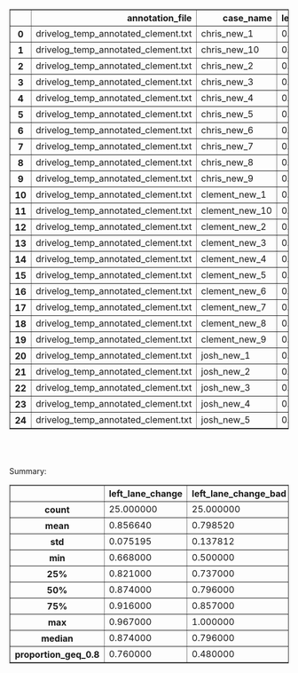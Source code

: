 <table border="1" class="dataframe">
  <thead>
    <tr style="text-align: right;">
      <th></th>
      <th>annotation_file</th>
      <th>case_name</th>
      <th>left_lane_change</th>
      <th>left_lane_change_bad</th>
      <th>left_lane_change_bad_precision</th>
      <th>left_lane_change_bad_recall</th>
      <th>left_lane_change_good</th>
      <th>left_lane_change_good_precision</th>
      <th>left_lane_change_good_recall</th>
      <th>left_lane_change_precision</th>
      <th>left_lane_change_recall</th>
      <th>left_turn</th>
      <th>left_turn_bad</th>
      <th>left_turn_bad_precision</th>
      <th>left_turn_bad_recall</th>
      <th>left_turn_good</th>
      <th>left_turn_good_precision</th>
      <th>left_turn_good_recall</th>
      <th>left_turn_precision</th>
      <th>left_turn_recall</th>
      <th>right_lane_change</th>
      <th>right_lane_change_bad</th>
      <th>right_lane_change_bad_precision</th>
      <th>right_lane_change_bad_recall</th>
      <th>right_lane_change_good</th>
      <th>right_lane_change_good_precision</th>
      <th>right_lane_change_good_recall</th>
      <th>right_lane_change_precision</th>
      <th>right_lane_change_recall</th>
      <th>right_turn</th>
      <th>right_turn_bad</th>
      <th>right_turn_bad_precision</th>
      <th>right_turn_bad_recall</th>
      <th>right_turn_good</th>
      <th>right_turn_good_precision</th>
      <th>right_turn_good_recall</th>
      <th>right_turn_precision</th>
      <th>right_turn_recall</th>
    </tr>
  </thead>
  <tbody>
    <tr>
      <th>0</th>
      <td>drivelog_temp_annotated_clement.txt</td>
      <td>chris_new_1</td>
      <td>0.874</td>
      <td>1.000</td>
      <td>0.0</td>
      <td>0.0</td>
      <td>0.874</td>
      <td>0.936</td>
      <td>0.554</td>
      <td>0.936</td>
      <td>0.554</td>
      <td>0.971</td>
      <td>0.981</td>
      <td>0.0</td>
      <td>0.0</td>
      <td>0.990</td>
      <td>1.000</td>
      <td>0.766</td>
      <td>0.632</td>
      <td>0.766</td>
      <td>0.759</td>
      <td>0.717</td>
      <td>0.0</td>
      <td>0.0</td>
      <td>0.859</td>
      <td>0.838</td>
      <td>0.388</td>
      <td>0.451</td>
      <td>0.833</td>
      <td>0.768</td>
      <td>0.768</td>
      <td>0.0</td>
      <td>0.0</td>
      <td>0.950</td>
      <td>0.613</td>
      <td>0.306</td>
      <td>0.160</td>
      <td>0.742</td>
    </tr>
    <tr>
      <th>1</th>
      <td>drivelog_temp_annotated_clement.txt</td>
      <td>chris_new_10</td>
      <td>0.767</td>
      <td>0.796</td>
      <td>0.0</td>
      <td>0.0</td>
      <td>0.767</td>
      <td>0.000</td>
      <td>0.000</td>
      <td>0.500</td>
      <td>0.439</td>
      <td>0.973</td>
      <td>1.000</td>
      <td>0.0</td>
      <td>0.0</td>
      <td>0.973</td>
      <td>1.000</td>
      <td>0.364</td>
      <td>1.000</td>
      <td>0.364</td>
      <td>0.958</td>
      <td>0.897</td>
      <td>0.0</td>
      <td>0.0</td>
      <td>0.879</td>
      <td>0.940</td>
      <td>0.583</td>
      <td>0.920</td>
      <td>0.925</td>
      <td>0.941</td>
      <td>0.974</td>
      <td>0.0</td>
      <td>0.0</td>
      <td>0.938</td>
      <td>0.295</td>
      <td>0.321</td>
      <td>0.389</td>
      <td>0.661</td>
    </tr>
    <tr>
      <th>2</th>
      <td>drivelog_temp_annotated_clement.txt</td>
      <td>chris_new_2</td>
      <td>0.896</td>
      <td>1.000</td>
      <td>0.0</td>
      <td>0.0</td>
      <td>0.896</td>
      <td>0.847</td>
      <td>0.732</td>
      <td>0.847</td>
      <td>0.732</td>
      <td>0.978</td>
      <td>1.000</td>
      <td>0.0</td>
      <td>0.0</td>
      <td>0.978</td>
      <td>0.583</td>
      <td>0.750</td>
      <td>0.583</td>
      <td>0.750</td>
      <td>0.935</td>
      <td>1.000</td>
      <td>0.0</td>
      <td>0.0</td>
      <td>0.935</td>
      <td>0.892</td>
      <td>0.862</td>
      <td>0.892</td>
      <td>0.862</td>
      <td>0.853</td>
      <td>0.877</td>
      <td>0.0</td>
      <td>0.0</td>
      <td>0.976</td>
      <td>0.806</td>
      <td>0.630</td>
      <td>0.184</td>
      <td>0.630</td>
    </tr>
    <tr>
      <th>3</th>
      <td>drivelog_temp_annotated_clement.txt</td>
      <td>chris_new_3</td>
      <td>0.880</td>
      <td>0.827</td>
      <td>0.0</td>
      <td>0.0</td>
      <td>0.869</td>
      <td>0.912</td>
      <td>0.522</td>
      <td>0.703</td>
      <td>0.893</td>
      <td>0.953</td>
      <td>0.963</td>
      <td>0.0</td>
      <td>0.0</td>
      <td>0.989</td>
      <td>1.000</td>
      <td>0.750</td>
      <td>0.470</td>
      <td>0.750</td>
      <td>0.920</td>
      <td>0.896</td>
      <td>0.0</td>
      <td>0.0</td>
      <td>0.860</td>
      <td>0.842</td>
      <td>0.357</td>
      <td>0.814</td>
      <td>0.773</td>
      <td>0.872</td>
      <td>0.893</td>
      <td>0.0</td>
      <td>0.0</td>
      <td>0.979</td>
      <td>1.000</td>
      <td>0.444</td>
      <td>0.134</td>
      <td>0.444</td>
    </tr>
    <tr>
      <th>4</th>
      <td>drivelog_temp_annotated_clement.txt</td>
      <td>chris_new_4</td>
      <td>0.827</td>
      <td>0.747</td>
      <td>0.0</td>
      <td>0.0</td>
      <td>0.858</td>
      <td>0.870</td>
      <td>0.406</td>
      <td>0.563</td>
      <td>0.918</td>
      <td>0.975</td>
      <td>1.000</td>
      <td>0.0</td>
      <td>0.0</td>
      <td>0.975</td>
      <td>1.000</td>
      <td>0.333</td>
      <td>1.000</td>
      <td>0.333</td>
      <td>0.918</td>
      <td>1.000</td>
      <td>0.0</td>
      <td>0.0</td>
      <td>0.918</td>
      <td>0.900</td>
      <td>0.802</td>
      <td>0.900</td>
      <td>0.802</td>
      <td>0.779</td>
      <td>0.804</td>
      <td>0.0</td>
      <td>0.0</td>
      <td>0.975</td>
      <td>0.754</td>
      <td>0.730</td>
      <td>0.146</td>
      <td>0.730</td>
    </tr>
    <tr>
      <th>5</th>
      <td>drivelog_temp_annotated_clement.txt</td>
      <td>chris_new_5</td>
      <td>0.859</td>
      <td>0.818</td>
      <td>0.0</td>
      <td>0.0</td>
      <td>0.879</td>
      <td>0.917</td>
      <td>0.543</td>
      <td>0.653</td>
      <td>0.882</td>
      <td>0.928</td>
      <td>0.937</td>
      <td>0.0</td>
      <td>0.0</td>
      <td>0.990</td>
      <td>1.000</td>
      <td>0.767</td>
      <td>0.336</td>
      <td>0.767</td>
      <td>0.934</td>
      <td>0.943</td>
      <td>0.0</td>
      <td>0.0</td>
      <td>0.895</td>
      <td>0.854</td>
      <td>0.484</td>
      <td>0.850</td>
      <td>0.760</td>
      <td>0.795</td>
      <td>0.812</td>
      <td>0.0</td>
      <td>0.0</td>
      <td>0.940</td>
      <td>0.367</td>
      <td>0.310</td>
      <td>0.160</td>
      <td>0.746</td>
    </tr>
    <tr>
      <th>6</th>
      <td>drivelog_temp_annotated_clement.txt</td>
      <td>chris_new_6</td>
      <td>0.857</td>
      <td>1.000</td>
      <td>0.0</td>
      <td>0.0</td>
      <td>0.857</td>
      <td>0.858</td>
      <td>0.438</td>
      <td>0.858</td>
      <td>0.438</td>
      <td>0.994</td>
      <td>1.000</td>
      <td>0.0</td>
      <td>0.0</td>
      <td>0.994</td>
      <td>1.000</td>
      <td>0.851</td>
      <td>1.000</td>
      <td>0.851</td>
      <td>0.872</td>
      <td>0.794</td>
      <td>0.0</td>
      <td>0.0</td>
      <td>0.828</td>
      <td>0.813</td>
      <td>0.339</td>
      <td>0.674</td>
      <td>0.875</td>
      <td>0.854</td>
      <td>0.885</td>
      <td>0.0</td>
      <td>0.0</td>
      <td>0.969</td>
      <td>0.674</td>
      <td>0.592</td>
      <td>0.171</td>
      <td>0.592</td>
    </tr>
    <tr>
      <th>7</th>
      <td>drivelog_temp_annotated_clement.txt</td>
      <td>chris_new_7</td>
      <td>0.897</td>
      <td>1.000</td>
      <td>0.0</td>
      <td>0.0</td>
      <td>0.897</td>
      <td>0.910</td>
      <td>0.774</td>
      <td>0.910</td>
      <td>0.774</td>
      <td>0.978</td>
      <td>1.000</td>
      <td>0.0</td>
      <td>0.0</td>
      <td>0.978</td>
      <td>0.818</td>
      <td>0.667</td>
      <td>0.818</td>
      <td>0.667</td>
      <td>0.934</td>
      <td>1.000</td>
      <td>0.0</td>
      <td>0.0</td>
      <td>0.934</td>
      <td>0.886</td>
      <td>0.872</td>
      <td>0.886</td>
      <td>0.872</td>
      <td>0.903</td>
      <td>0.923</td>
      <td>0.0</td>
      <td>0.0</td>
      <td>0.979</td>
      <td>0.758</td>
      <td>0.839</td>
      <td>0.311</td>
      <td>0.839</td>
    </tr>
    <tr>
      <th>8</th>
      <td>drivelog_temp_annotated_clement.txt</td>
      <td>chris_new_8</td>
      <td>0.929</td>
      <td>0.867</td>
      <td>0.0</td>
      <td>0.0</td>
      <td>0.854</td>
      <td>0.872</td>
      <td>0.445</td>
      <td>0.825</td>
      <td>0.886</td>
      <td>0.975</td>
      <td>0.988</td>
      <td>0.0</td>
      <td>0.0</td>
      <td>0.963</td>
      <td>0.634</td>
      <td>0.531</td>
      <td>0.717</td>
      <td>0.776</td>
      <td>0.819</td>
      <td>1.000</td>
      <td>0.0</td>
      <td>0.0</td>
      <td>0.819</td>
      <td>0.869</td>
      <td>0.348</td>
      <td>0.869</td>
      <td>0.348</td>
      <td>0.792</td>
      <td>0.819</td>
      <td>0.0</td>
      <td>0.0</td>
      <td>0.973</td>
      <td>0.706</td>
      <td>0.735</td>
      <td>0.151</td>
      <td>0.735</td>
    </tr>
    <tr>
      <th>9</th>
      <td>drivelog_temp_annotated_clement.txt</td>
      <td>chris_new_9</td>
      <td>0.919</td>
      <td>0.694</td>
      <td>0.0</td>
      <td>0.0</td>
      <td>0.713</td>
      <td>0.000</td>
      <td>0.000</td>
      <td>0.837</td>
      <td>0.891</td>
      <td>0.936</td>
      <td>1.000</td>
      <td>0.0</td>
      <td>0.0</td>
      <td>0.936</td>
      <td>0.000</td>
      <td>0.000</td>
      <td>0.000</td>
      <td>0.000</td>
      <td>0.913</td>
      <td>0.864</td>
      <td>0.0</td>
      <td>0.0</td>
      <td>0.844</td>
      <td>0.893</td>
      <td>0.447</td>
      <td>0.821</td>
      <td>0.845</td>
      <td>0.904</td>
      <td>0.971</td>
      <td>0.0</td>
      <td>0.0</td>
      <td>0.933</td>
      <td>0.308</td>
      <td>0.308</td>
      <td>0.194</td>
      <td>0.308</td>
    </tr>
    <tr>
      <th>10</th>
      <td>drivelog_temp_annotated_clement.txt</td>
      <td>clement_new_1</td>
      <td>0.668</td>
      <td>0.604</td>
      <td>0.0</td>
      <td>0.0</td>
      <td>0.649</td>
      <td>0.000</td>
      <td>0.000</td>
      <td>0.524</td>
      <td>0.592</td>
      <td>0.970</td>
      <td>0.948</td>
      <td>0.0</td>
      <td>0.0</td>
      <td>0.973</td>
      <td>0.000</td>
      <td>0.000</td>
      <td>0.471</td>
      <td>0.892</td>
      <td>0.963</td>
      <td>1.000</td>
      <td>0.0</td>
      <td>0.0</td>
      <td>0.963</td>
      <td>0.899</td>
      <td>0.792</td>
      <td>0.899</td>
      <td>0.792</td>
      <td>0.991</td>
      <td>1.000</td>
      <td>0.0</td>
      <td>0.0</td>
      <td>0.991</td>
      <td>1.000</td>
      <td>0.782</td>
      <td>1.000</td>
      <td>0.782</td>
    </tr>
    <tr>
      <th>11</th>
      <td>drivelog_temp_annotated_clement.txt</td>
      <td>clement_new_10</td>
      <td>0.795</td>
      <td>0.585</td>
      <td>0.0</td>
      <td>0.0</td>
      <td>0.752</td>
      <td>0.000</td>
      <td>0.000</td>
      <td>0.551</td>
      <td>0.923</td>
      <td>0.989</td>
      <td>0.951</td>
      <td>0.0</td>
      <td>0.0</td>
      <td>0.940</td>
      <td>0.000</td>
      <td>0.000</td>
      <td>1.000</td>
      <td>0.819</td>
      <td>0.950</td>
      <td>0.890</td>
      <td>0.0</td>
      <td>0.0</td>
      <td>0.873</td>
      <td>0.852</td>
      <td>0.402</td>
      <td>0.851</td>
      <td>0.895</td>
      <td>0.983</td>
      <td>0.983</td>
      <td>0.0</td>
      <td>0.0</td>
      <td>0.966</td>
      <td>1.000</td>
      <td>0.328</td>
      <td>1.000</td>
      <td>0.672</td>
    </tr>
    <tr>
      <th>12</th>
      <td>drivelog_temp_annotated_clement.txt</td>
      <td>clement_new_2</td>
      <td>0.833</td>
      <td>0.783</td>
      <td>0.0</td>
      <td>0.0</td>
      <td>0.785</td>
      <td>0.927</td>
      <td>0.378</td>
      <td>0.731</td>
      <td>0.780</td>
      <td>0.985</td>
      <td>0.982</td>
      <td>0.0</td>
      <td>0.0</td>
      <td>0.967</td>
      <td>1.000</td>
      <td>0.349</td>
      <td>1.000</td>
      <td>0.698</td>
      <td>0.905</td>
      <td>0.895</td>
      <td>0.0</td>
      <td>0.0</td>
      <td>0.824</td>
      <td>0.902</td>
      <td>0.372</td>
      <td>0.893</td>
      <td>0.724</td>
      <td>0.947</td>
      <td>1.000</td>
      <td>0.0</td>
      <td>0.0</td>
      <td>0.947</td>
      <td>0.533</td>
      <td>0.121</td>
      <td>0.533</td>
      <td>0.121</td>
    </tr>
    <tr>
      <th>13</th>
      <td>drivelog_temp_annotated_clement.txt</td>
      <td>clement_new_3</td>
      <td>0.757</td>
      <td>0.500</td>
      <td>0.0</td>
      <td>0.0</td>
      <td>0.695</td>
      <td>0.000</td>
      <td>0.000</td>
      <td>0.561</td>
      <td>0.921</td>
      <td>0.991</td>
      <td>0.962</td>
      <td>0.0</td>
      <td>0.0</td>
      <td>0.953</td>
      <td>0.000</td>
      <td>0.000</td>
      <td>1.000</td>
      <td>0.800</td>
      <td>0.875</td>
      <td>0.797</td>
      <td>0.0</td>
      <td>0.0</td>
      <td>0.815</td>
      <td>0.871</td>
      <td>0.384</td>
      <td>0.731</td>
      <td>0.862</td>
      <td>0.982</td>
      <td>1.000</td>
      <td>0.0</td>
      <td>0.0</td>
      <td>0.982</td>
      <td>1.000</td>
      <td>0.677</td>
      <td>1.000</td>
      <td>0.677</td>
    </tr>
    <tr>
      <th>14</th>
      <td>drivelog_temp_annotated_clement.txt</td>
      <td>clement_new_4</td>
      <td>0.881</td>
      <td>0.812</td>
      <td>0.0</td>
      <td>0.0</td>
      <td>0.770</td>
      <td>0.729</td>
      <td>0.457</td>
      <td>0.760</td>
      <td>0.920</td>
      <td>0.991</td>
      <td>0.980</td>
      <td>0.0</td>
      <td>0.0</td>
      <td>0.970</td>
      <td>1.000</td>
      <td>0.407</td>
      <td>1.000</td>
      <td>0.815</td>
      <td>0.919</td>
      <td>0.882</td>
      <td>0.0</td>
      <td>0.0</td>
      <td>0.823</td>
      <td>0.817</td>
      <td>0.579</td>
      <td>0.847</td>
      <td>0.911</td>
      <td>0.973</td>
      <td>1.000</td>
      <td>0.0</td>
      <td>0.0</td>
      <td>0.973</td>
      <td>1.000</td>
      <td>0.370</td>
      <td>1.000</td>
      <td>0.370</td>
    </tr>
    <tr>
      <th>15</th>
      <td>drivelog_temp_annotated_clement.txt</td>
      <td>clement_new_5</td>
      <td>0.916</td>
      <td>0.737</td>
      <td>0.0</td>
      <td>0.0</td>
      <td>0.720</td>
      <td>0.914</td>
      <td>0.332</td>
      <td>0.888</td>
      <td>0.905</td>
      <td>0.979</td>
      <td>0.961</td>
      <td>0.0</td>
      <td>0.0</td>
      <td>0.940</td>
      <td>1.000</td>
      <td>0.209</td>
      <td>1.000</td>
      <td>0.725</td>
      <td>0.873</td>
      <td>0.694</td>
      <td>0.0</td>
      <td>0.0</td>
      <td>0.776</td>
      <td>0.000</td>
      <td>0.000</td>
      <td>0.658</td>
      <td>0.900</td>
      <td>0.962</td>
      <td>0.988</td>
      <td>0.0</td>
      <td>0.0</td>
      <td>0.974</td>
      <td>0.714</td>
      <td>0.375</td>
      <td>0.417</td>
      <td>0.375</td>
    </tr>
    <tr>
      <th>16</th>
      <td>drivelog_temp_annotated_clement.txt</td>
      <td>clement_new_6</td>
      <td>0.946</td>
      <td>0.855</td>
      <td>0.0</td>
      <td>0.0</td>
      <td>0.829</td>
      <td>0.867</td>
      <td>0.497</td>
      <td>0.884</td>
      <td>0.940</td>
      <td>0.993</td>
      <td>0.979</td>
      <td>0.0</td>
      <td>0.0</td>
      <td>0.971</td>
      <td>1.000</td>
      <td>0.426</td>
      <td>1.000</td>
      <td>0.852</td>
      <td>0.910</td>
      <td>0.852</td>
      <td>0.0</td>
      <td>0.0</td>
      <td>0.811</td>
      <td>0.819</td>
      <td>0.535</td>
      <td>0.826</td>
      <td>0.916</td>
      <td>0.981</td>
      <td>0.975</td>
      <td>0.0</td>
      <td>0.0</td>
      <td>0.956</td>
      <td>0.800</td>
      <td>0.323</td>
      <td>0.904</td>
      <td>0.758</td>
    </tr>
    <tr>
      <th>17</th>
      <td>drivelog_temp_annotated_clement.txt</td>
      <td>clement_new_7</td>
      <td>0.740</td>
      <td>0.740</td>
      <td>0.0</td>
      <td>0.0</td>
      <td>0.688</td>
      <td>0.000</td>
      <td>0.000</td>
      <td>0.600</td>
      <td>0.500</td>
      <td>0.973</td>
      <td>1.000</td>
      <td>0.0</td>
      <td>0.0</td>
      <td>0.973</td>
      <td>1.000</td>
      <td>0.488</td>
      <td>1.000</td>
      <td>0.488</td>
      <td>0.840</td>
      <td>0.821</td>
      <td>0.0</td>
      <td>0.0</td>
      <td>0.823</td>
      <td>0.732</td>
      <td>0.454</td>
      <td>0.633</td>
      <td>0.849</td>
      <td>0.976</td>
      <td>1.000</td>
      <td>0.0</td>
      <td>0.0</td>
      <td>0.976</td>
      <td>1.000</td>
      <td>0.615</td>
      <td>1.000</td>
      <td>0.615</td>
    </tr>
    <tr>
      <th>18</th>
      <td>drivelog_temp_annotated_clement.txt</td>
      <td>clement_new_8</td>
      <td>0.871</td>
      <td>0.786</td>
      <td>0.0</td>
      <td>0.0</td>
      <td>0.821</td>
      <td>0.892</td>
      <td>0.456</td>
      <td>0.732</td>
      <td>0.899</td>
      <td>0.988</td>
      <td>1.000</td>
      <td>0.0</td>
      <td>0.0</td>
      <td>0.988</td>
      <td>1.000</td>
      <td>0.786</td>
      <td>1.000</td>
      <td>0.786</td>
      <td>0.953</td>
      <td>0.766</td>
      <td>0.0</td>
      <td>0.0</td>
      <td>0.778</td>
      <td>0.000</td>
      <td>0.000</td>
      <td>0.875</td>
      <td>0.921</td>
      <td>0.951</td>
      <td>0.997</td>
      <td>0.0</td>
      <td>0.0</td>
      <td>0.948</td>
      <td>0.000</td>
      <td>0.000</td>
      <td>1.000</td>
      <td>0.057</td>
    </tr>
    <tr>
      <th>19</th>
      <td>drivelog_temp_annotated_clement.txt</td>
      <td>clement_new_9</td>
      <td>0.919</td>
      <td>0.622</td>
      <td>0.0</td>
      <td>0.0</td>
      <td>0.655</td>
      <td>0.000</td>
      <td>0.000</td>
      <td>0.850</td>
      <td>0.931</td>
      <td>0.978</td>
      <td>0.952</td>
      <td>0.0</td>
      <td>0.0</td>
      <td>0.930</td>
      <td>0.000</td>
      <td>0.000</td>
      <td>1.000</td>
      <td>0.686</td>
      <td>0.938</td>
      <td>0.885</td>
      <td>0.0</td>
      <td>0.0</td>
      <td>0.855</td>
      <td>0.919</td>
      <td>0.527</td>
      <td>0.895</td>
      <td>0.883</td>
      <td>0.976</td>
      <td>0.981</td>
      <td>0.0</td>
      <td>0.0</td>
      <td>0.957</td>
      <td>1.000</td>
      <td>0.295</td>
      <td>1.000</td>
      <td>0.607</td>
    </tr>
    <tr>
      <th>20</th>
      <td>drivelog_temp_annotated_clement.txt</td>
      <td>josh_new_1</td>
      <td>0.879</td>
      <td>0.789</td>
      <td>0.0</td>
      <td>0.0</td>
      <td>0.695</td>
      <td>0.000</td>
      <td>0.000</td>
      <td>0.937</td>
      <td>0.647</td>
      <td>0.989</td>
      <td>0.960</td>
      <td>0.0</td>
      <td>0.0</td>
      <td>0.949</td>
      <td>1.000</td>
      <td>0.215</td>
      <td>1.000</td>
      <td>0.828</td>
      <td>0.851</td>
      <td>0.875</td>
      <td>0.0</td>
      <td>0.0</td>
      <td>0.826</td>
      <td>0.798</td>
      <td>0.385</td>
      <td>0.697</td>
      <td>0.693</td>
      <td>0.988</td>
      <td>0.980</td>
      <td>0.0</td>
      <td>0.0</td>
      <td>0.968</td>
      <td>0.786</td>
      <td>0.355</td>
      <td>0.895</td>
      <td>0.823</td>
    </tr>
    <tr>
      <th>21</th>
      <td>drivelog_temp_annotated_clement.txt</td>
      <td>josh_new_2</td>
      <td>0.821</td>
      <td>0.855</td>
      <td>0.0</td>
      <td>0.0</td>
      <td>0.697</td>
      <td>0.000</td>
      <td>0.000</td>
      <td>0.928</td>
      <td>0.444</td>
      <td>0.992</td>
      <td>0.952</td>
      <td>0.0</td>
      <td>0.0</td>
      <td>0.944</td>
      <td>0.000</td>
      <td>0.000</td>
      <td>1.000</td>
      <td>0.855</td>
      <td>0.827</td>
      <td>1.000</td>
      <td>0.0</td>
      <td>0.0</td>
      <td>0.827</td>
      <td>0.866</td>
      <td>0.308</td>
      <td>0.866</td>
      <td>0.308</td>
      <td>0.961</td>
      <td>0.989</td>
      <td>0.0</td>
      <td>0.0</td>
      <td>0.972</td>
      <td>1.000</td>
      <td>0.356</td>
      <td>0.583</td>
      <td>0.356</td>
    </tr>
    <tr>
      <th>22</th>
      <td>drivelog_temp_annotated_clement.txt</td>
      <td>josh_new_3</td>
      <td>0.959</td>
      <td>0.689</td>
      <td>0.0</td>
      <td>0.0</td>
      <td>0.693</td>
      <td>0.000</td>
      <td>0.000</td>
      <td>0.928</td>
      <td>0.941</td>
      <td>0.993</td>
      <td>0.958</td>
      <td>0.0</td>
      <td>0.0</td>
      <td>0.951</td>
      <td>1.000</td>
      <td>0.299</td>
      <td>1.000</td>
      <td>0.897</td>
      <td>0.889</td>
      <td>1.000</td>
      <td>0.0</td>
      <td>0.0</td>
      <td>0.889</td>
      <td>0.943</td>
      <td>0.606</td>
      <td>0.943</td>
      <td>0.606</td>
      <td>0.992</td>
      <td>1.000</td>
      <td>0.0</td>
      <td>0.0</td>
      <td>0.992</td>
      <td>1.000</td>
      <td>0.828</td>
      <td>1.000</td>
      <td>0.828</td>
    </tr>
    <tr>
      <th>23</th>
      <td>drivelog_temp_annotated_clement.txt</td>
      <td>josh_new_4</td>
      <td>0.759</td>
      <td>0.857</td>
      <td>0.0</td>
      <td>0.0</td>
      <td>0.655</td>
      <td>0.000</td>
      <td>0.000</td>
      <td>0.866</td>
      <td>0.358</td>
      <td>0.982</td>
      <td>0.964</td>
      <td>0.0</td>
      <td>0.0</td>
      <td>0.945</td>
      <td>1.000</td>
      <td>0.278</td>
      <td>1.000</td>
      <td>0.759</td>
      <td>0.961</td>
      <td>0.831</td>
      <td>0.0</td>
      <td>0.0</td>
      <td>0.821</td>
      <td>0.874</td>
      <td>0.394</td>
      <td>0.898</td>
      <td>0.965</td>
      <td>0.984</td>
      <td>0.961</td>
      <td>0.0</td>
      <td>0.0</td>
      <td>0.946</td>
      <td>1.000</td>
      <td>0.300</td>
      <td>0.985</td>
      <td>0.800</td>
    </tr>
    <tr>
      <th>24</th>
      <td>drivelog_temp_annotated_clement.txt</td>
      <td>josh_new_5</td>
      <td>0.967</td>
      <td>1.000</td>
      <td>0.0</td>
      <td>0.0</td>
      <td>0.967</td>
      <td>0.928</td>
      <td>0.956</td>
      <td>0.928</td>
      <td>0.956</td>
      <td>0.992</td>
      <td>1.000</td>
      <td>0.0</td>
      <td>0.0</td>
      <td>0.992</td>
      <td>1.000</td>
      <td>0.836</td>
      <td>1.000</td>
      <td>0.836</td>
      <td>0.934</td>
      <td>1.000</td>
      <td>0.0</td>
      <td>0.0</td>
      <td>0.934</td>
      <td>0.892</td>
      <td>0.868</td>
      <td>0.892</td>
      <td>0.868</td>
      <td>0.974</td>
      <td>0.991</td>
      <td>0.0</td>
      <td>0.0</td>
      <td>0.983</td>
      <td>0.896</td>
      <td>0.822</td>
      <td>0.769</td>
      <td>0.822</td>
    </tr>
  </tbody>
</table><br/>
<br/>
<br/>Summary:<table border="1" class="dataframe">
  <thead>
    <tr style="text-align: right;">
      <th></th>
      <th>left_lane_change</th>
      <th>left_lane_change_bad</th>
      <th>left_lane_change_bad_precision</th>
      <th>left_lane_change_bad_recall</th>
      <th>left_lane_change_good</th>
      <th>left_lane_change_good_precision</th>
      <th>left_lane_change_good_recall</th>
      <th>left_lane_change_precision</th>
      <th>left_lane_change_recall</th>
      <th>left_turn</th>
      <th>left_turn_bad</th>
      <th>left_turn_bad_precision</th>
      <th>left_turn_bad_recall</th>
      <th>left_turn_good</th>
      <th>left_turn_good_precision</th>
      <th>left_turn_good_recall</th>
      <th>left_turn_precision</th>
      <th>left_turn_recall</th>
      <th>right_lane_change</th>
      <th>right_lane_change_bad</th>
      <th>right_lane_change_bad_precision</th>
      <th>right_lane_change_bad_recall</th>
      <th>right_lane_change_good</th>
      <th>right_lane_change_good_precision</th>
      <th>right_lane_change_good_recall</th>
      <th>right_lane_change_precision</th>
      <th>right_lane_change_recall</th>
      <th>right_turn</th>
      <th>right_turn_bad</th>
      <th>right_turn_bad_precision</th>
      <th>right_turn_bad_recall</th>
      <th>right_turn_good</th>
      <th>right_turn_good_precision</th>
      <th>right_turn_good_recall</th>
      <th>right_turn_precision</th>
      <th>right_turn_recall</th>
    </tr>
  </thead>
  <tbody>
    <tr>
      <th>count</th>
      <td>25.000000</td>
      <td>25.000000</td>
      <td>25.0</td>
      <td>25.0</td>
      <td>25.000000</td>
      <td>25.000000</td>
      <td>25.000000</td>
      <td>25.00000</td>
      <td>25.000000</td>
      <td>25.000000</td>
      <td>25.00000</td>
      <td>25.0</td>
      <td>25.0</td>
      <td>25.000000</td>
      <td>25.0000</td>
      <td>25.000000</td>
      <td>25.000000</td>
      <td>25.000000</td>
      <td>25.000000</td>
      <td>25.00000</td>
      <td>25.0</td>
      <td>25.0</td>
      <td>25.000000</td>
      <td>25.000000</td>
      <td>25.000000</td>
      <td>25.000000</td>
      <td>25.000000</td>
      <td>25.000000</td>
      <td>25.000000</td>
      <td>25.0</td>
      <td>25.0</td>
      <td>25.000000</td>
      <td>25.000000</td>
      <td>25.000000</td>
      <td>25.000000</td>
      <td>25.000000</td>
    </tr>
    <tr>
      <th>mean</th>
      <td>0.856640</td>
      <td>0.798520</td>
      <td>0.0</td>
      <td>0.0</td>
      <td>0.781400</td>
      <td>0.495160</td>
      <td>0.299600</td>
      <td>0.77200</td>
      <td>0.762560</td>
      <td>0.977840</td>
      <td>0.97672</td>
      <td>0.0</td>
      <td>0.0</td>
      <td>0.966080</td>
      <td>0.7214</td>
      <td>0.402880</td>
      <td>0.841080</td>
      <td>0.710400</td>
      <td>0.902000</td>
      <td>0.89196</td>
      <td>0.0</td>
      <td>0.0</td>
      <td>0.856360</td>
      <td>0.796440</td>
      <td>0.483520</td>
      <td>0.819240</td>
      <td>0.799520</td>
      <td>0.923280</td>
      <td>0.942840</td>
      <td>0.0</td>
      <td>0.0</td>
      <td>0.965720</td>
      <td>0.760400</td>
      <td>0.470480</td>
      <td>0.603440</td>
      <td>0.603600</td>
    </tr>
    <tr>
      <th>std</th>
      <td>0.075195</td>
      <td>0.137812</td>
      <td>0.0</td>
      <td>0.0</td>
      <td>0.092454</td>
      <td>0.449667</td>
      <td>0.299353</td>
      <td>0.14883</td>
      <td>0.200235</td>
      <td>0.016972</td>
      <td>0.02121</td>
      <td>0.0</td>
      <td>0.0</td>
      <td>0.019736</td>
      <td>0.4282</td>
      <td>0.303934</td>
      <td>0.273311</td>
      <td>0.207174</td>
      <td>0.051563</td>
      <td>0.09396</td>
      <td>0.0</td>
      <td>0.0</td>
      <td>0.050748</td>
      <td>0.244181</td>
      <td>0.231734</td>
      <td>0.115734</td>
      <td>0.163483</td>
      <td>0.074853</td>
      <td>0.073446</td>
      <td>0.0</td>
      <td>0.0</td>
      <td>0.016764</td>
      <td>0.276667</td>
      <td>0.234397</td>
      <td>0.372841</td>
      <td>0.223188</td>
    </tr>
    <tr>
      <th>min</th>
      <td>0.668000</td>
      <td>0.500000</td>
      <td>0.0</td>
      <td>0.0</td>
      <td>0.649000</td>
      <td>0.000000</td>
      <td>0.000000</td>
      <td>0.50000</td>
      <td>0.358000</td>
      <td>0.928000</td>
      <td>0.93700</td>
      <td>0.0</td>
      <td>0.0</td>
      <td>0.930000</td>
      <td>0.0000</td>
      <td>0.000000</td>
      <td>0.000000</td>
      <td>0.000000</td>
      <td>0.759000</td>
      <td>0.69400</td>
      <td>0.0</td>
      <td>0.0</td>
      <td>0.776000</td>
      <td>0.000000</td>
      <td>0.000000</td>
      <td>0.451000</td>
      <td>0.308000</td>
      <td>0.768000</td>
      <td>0.768000</td>
      <td>0.0</td>
      <td>0.0</td>
      <td>0.933000</td>
      <td>0.000000</td>
      <td>0.000000</td>
      <td>0.134000</td>
      <td>0.057000</td>
    </tr>
    <tr>
      <th>25%</th>
      <td>0.821000</td>
      <td>0.737000</td>
      <td>0.0</td>
      <td>0.0</td>
      <td>0.695000</td>
      <td>0.000000</td>
      <td>0.000000</td>
      <td>0.65300</td>
      <td>0.592000</td>
      <td>0.973000</td>
      <td>0.96000</td>
      <td>0.0</td>
      <td>0.0</td>
      <td>0.949000</td>
      <td>0.5830</td>
      <td>0.209000</td>
      <td>0.717000</td>
      <td>0.698000</td>
      <td>0.873000</td>
      <td>0.83100</td>
      <td>0.0</td>
      <td>0.0</td>
      <td>0.823000</td>
      <td>0.819000</td>
      <td>0.372000</td>
      <td>0.814000</td>
      <td>0.773000</td>
      <td>0.872000</td>
      <td>0.893000</td>
      <td>0.0</td>
      <td>0.0</td>
      <td>0.950000</td>
      <td>0.674000</td>
      <td>0.310000</td>
      <td>0.184000</td>
      <td>0.444000</td>
    </tr>
    <tr>
      <th>50%</th>
      <td>0.874000</td>
      <td>0.796000</td>
      <td>0.0</td>
      <td>0.0</td>
      <td>0.770000</td>
      <td>0.847000</td>
      <td>0.378000</td>
      <td>0.83700</td>
      <td>0.886000</td>
      <td>0.979000</td>
      <td>0.98000</td>
      <td>0.0</td>
      <td>0.0</td>
      <td>0.971000</td>
      <td>1.0000</td>
      <td>0.364000</td>
      <td>1.000000</td>
      <td>0.767000</td>
      <td>0.918000</td>
      <td>0.89000</td>
      <td>0.0</td>
      <td>0.0</td>
      <td>0.844000</td>
      <td>0.869000</td>
      <td>0.447000</td>
      <td>0.866000</td>
      <td>0.862000</td>
      <td>0.961000</td>
      <td>0.980000</td>
      <td>0.0</td>
      <td>0.0</td>
      <td>0.972000</td>
      <td>0.800000</td>
      <td>0.370000</td>
      <td>0.583000</td>
      <td>0.672000</td>
    </tr>
    <tr>
      <th>75%</th>
      <td>0.916000</td>
      <td>0.857000</td>
      <td>0.0</td>
      <td>0.0</td>
      <td>0.858000</td>
      <td>0.910000</td>
      <td>0.497000</td>
      <td>0.88800</td>
      <td>0.920000</td>
      <td>0.991000</td>
      <td>1.00000</td>
      <td>0.0</td>
      <td>0.0</td>
      <td>0.978000</td>
      <td>1.0000</td>
      <td>0.750000</td>
      <td>1.000000</td>
      <td>0.828000</td>
      <td>0.935000</td>
      <td>1.00000</td>
      <td>0.0</td>
      <td>0.0</td>
      <td>0.889000</td>
      <td>0.893000</td>
      <td>0.583000</td>
      <td>0.893000</td>
      <td>0.895000</td>
      <td>0.981000</td>
      <td>0.997000</td>
      <td>0.0</td>
      <td>0.0</td>
      <td>0.976000</td>
      <td>1.000000</td>
      <td>0.677000</td>
      <td>1.000000</td>
      <td>0.758000</td>
    </tr>
    <tr>
      <th>max</th>
      <td>0.967000</td>
      <td>1.000000</td>
      <td>0.0</td>
      <td>0.0</td>
      <td>0.967000</td>
      <td>0.936000</td>
      <td>0.956000</td>
      <td>0.93700</td>
      <td>0.956000</td>
      <td>0.994000</td>
      <td>1.00000</td>
      <td>0.0</td>
      <td>0.0</td>
      <td>0.994000</td>
      <td>1.0000</td>
      <td>0.851000</td>
      <td>1.000000</td>
      <td>0.897000</td>
      <td>0.963000</td>
      <td>1.00000</td>
      <td>0.0</td>
      <td>0.0</td>
      <td>0.963000</td>
      <td>0.943000</td>
      <td>0.872000</td>
      <td>0.943000</td>
      <td>0.965000</td>
      <td>0.992000</td>
      <td>1.000000</td>
      <td>0.0</td>
      <td>0.0</td>
      <td>0.992000</td>
      <td>1.000000</td>
      <td>0.839000</td>
      <td>1.000000</td>
      <td>0.839000</td>
    </tr>
    <tr>
      <th>median</th>
      <td>0.874000</td>
      <td>0.796000</td>
      <td>0.0</td>
      <td>0.0</td>
      <td>0.770000</td>
      <td>0.847000</td>
      <td>0.378000</td>
      <td>0.83700</td>
      <td>0.886000</td>
      <td>0.979000</td>
      <td>0.98000</td>
      <td>0.0</td>
      <td>0.0</td>
      <td>0.971000</td>
      <td>1.0000</td>
      <td>0.364000</td>
      <td>1.000000</td>
      <td>0.767000</td>
      <td>0.918000</td>
      <td>0.89000</td>
      <td>0.0</td>
      <td>0.0</td>
      <td>0.844000</td>
      <td>0.869000</td>
      <td>0.447000</td>
      <td>0.866000</td>
      <td>0.862000</td>
      <td>0.961000</td>
      <td>0.980000</td>
      <td>0.0</td>
      <td>0.0</td>
      <td>0.972000</td>
      <td>0.800000</td>
      <td>0.370000</td>
      <td>0.583000</td>
      <td>0.672000</td>
    </tr>
    <tr>
      <th>proportion_geq_0.8</th>
      <td>0.760000</td>
      <td>0.480000</td>
      <td>0.0</td>
      <td>0.0</td>
      <td>0.440000</td>
      <td>0.520000</td>
      <td>0.040000</td>
      <td>0.56000</td>
      <td>0.560000</td>
      <td>1.000000</td>
      <td>1.00000</td>
      <td>0.0</td>
      <td>0.0</td>
      <td>1.000000</td>
      <td>0.6800</td>
      <td>0.080000</td>
      <td>0.720000</td>
      <td>0.400000</td>
      <td>0.960000</td>
      <td>0.80000</td>
      <td>0.0</td>
      <td>0.0</td>
      <td>0.920000</td>
      <td>0.840000</td>
      <td>0.160000</td>
      <td>0.760000</td>
      <td>0.680000</td>
      <td>0.840000</td>
      <td>0.960000</td>
      <td>0.0</td>
      <td>0.0</td>
      <td>1.000000</td>
      <td>0.520000</td>
      <td>0.120000</td>
      <td>0.440000</td>
      <td>0.200000</td>
    </tr>
  </tbody>
</table>